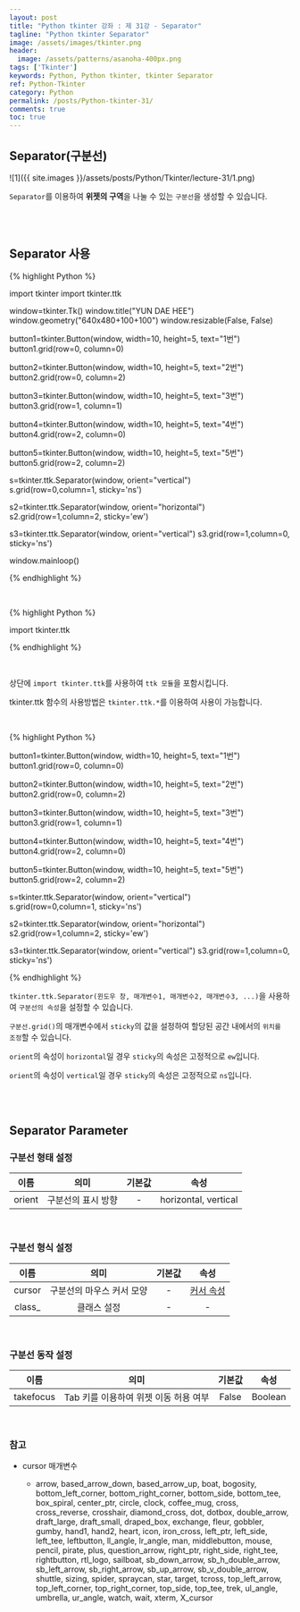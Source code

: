 ```yaml
---
layout: post
title: "Python tkinter 강좌 : 제 31강 - Separator"
tagline: "Python tkinter Separator"
image: /assets/images/tkinter.png
header:
  image: /assets/patterns/asanoha-400px.png
tags: ['Tkinter']
keywords: Python, Python tkinter, tkinter Separator
ref: Python-Tkinter
category: Python
permalink: /posts/Python-tkinter-31/
comments: true
toc: true
---
```


## Separator(구분선)

![1]({{ site.images }}/assets/posts/Python/Tkinter/lecture-31/1.png)

`Separator`를 이용하여 **위젯의 구역**을 나눌 수 있는 `구분선`을 생성할 수 있습니다.

<br>
<br>

## Separator 사용

{% highlight Python %}

import tkinter
import tkinter.ttk

window=tkinter.Tk()
window.title("YUN DAE HEE")
window.geometry("640x480+100+100")
window.resizable(False, False)

button1=tkinter.Button(window, width=10, height=5, text="1번")
button1.grid(row=0, column=0)

button2=tkinter.Button(window, width=10, height=5, text="2번")
button2.grid(row=0, column=2)

button3=tkinter.Button(window, width=10, height=5, text="3번")	
button3.grid(row=1, column=1)
		
button4=tkinter.Button(window, width=10, height=5, text="4번")
button4.grid(row=2, column=0)
		
button5=tkinter.Button(window, width=10, height=5, text="5번")
button5.grid(row=2, column=2)

s=tkinter.ttk.Separator(window, orient="vertical")	
s.grid(row=0,column=1, sticky='ns')

s2=tkinter.ttk.Separator(window, orient="horizontal")	
s2.grid(row=1,column=2, sticky='ew')

s3=tkinter.ttk.Separator(window, orient="vertical")
s3.grid(row=1,column=0, sticky='ns')

window.mainloop()

{% endhighlight %}

<br>

{% highlight Python %}

import tkinter.ttk

{% endhighlight %}

<br>

상단에 `import tkinter.ttk`를 사용하여 `ttk 모듈`을 포함시킵니다.

tkinter.ttk 함수의 사용방법은 `tkinter.ttk.*`를 이용하여 사용이 가능합니다.

<br>

{% highlight Python %}

button1=tkinter.Button(window, width=10, height=5, text="1번")
button1.grid(row=0, column=0)

button2=tkinter.Button(window, width=10, height=5, text="2번")
button2.grid(row=0, column=2)

button3=tkinter.Button(window, width=10, height=5, text="3번")	
button3.grid(row=1, column=1)
		
button4=tkinter.Button(window, width=10, height=5, text="4번")
button4.grid(row=2, column=0)
		
button5=tkinter.Button(window, width=10, height=5, text="5번")
button5.grid(row=2, column=2)

s=tkinter.ttk.Separator(window, orient="vertical")	
s.grid(row=0,column=1, sticky='ns')

s2=tkinter.ttk.Separator(window, orient="horizontal")	
s2.grid(row=1,column=2, sticky='ew')

s3=tkinter.ttk.Separator(window, orient="vertical")
s3.grid(row=1,column=0, sticky='ns')

{% endhighlight %}

`tkinter.ttk.Separator(윈도우 창, 매개변수1, 매개변수2, 매개변수3, ...)`을 사용하여 `구분선의 속성`을 설정할 수 있습니다.

`구분선.grid()`의 매개변수에서 `sticky`의 값을 설정하여 할당된 공간 내에서의 `위치를 조정`할 수 있습니다.

`orient`의 속성이 `horizontal`일 경우 `sticky`의 속성은 고정적으로 `ew`입니다.

`orient`의 속성이 `vertical`일 경우 `sticky`의 속성은 고정적으로 `ns`입니다.

<br>
<br>

## Separator Parameter

### 구분선 형태 설정

|   이름   |                           의미                          |     기본값    |               속성                    |
|:--------:|:-------------------------------------------------------:|:-------------:|:-------------:|
|  orient |      구분선의 표시 방향   |       -     |    horizontal, vertical |

<br>

### 구분선 형식 설정

|   이름   |                           의미                          |     기본값    |               속성                    |
|:--------:|:-------------------------------------------------------:|:-------------:|:-------------:|
|  cursor  |      구분선의 마우스 커서 모양                 |       -       |          [커서 속성](#reference-1)             |
|  class_  |      클래스 설정                 |       -       |      -    |  

<br>

### 구분선 동작 설정

|         이름        |              의미              |         기본값        | 속성 |
|:-------------------:|:------------------------------:|:-----------------:|:----:|
|    takefocus |    Tab 키를 이용하여 위젯 이동 허용 여부  | False |  Boolean |

<br>

### 참고

<a id="reference-1"></a>

* cursor 매개변수

    - arrow, based_arrow_down, based_arrow_up, boat, bogosity, bottom_left_corner, bottom_right_corner, bottom_side, bottom_tee, box_spiral, center_ptr, circle, clock, coffee_mug, cross, cross_reverse, crosshair, diamond_cross, dot, dotbox, double_arrow, draft_large, draft_small, draped_box, exchange, fleur, gobbler, gumby, hand1, hand2, heart, icon, iron_cross, left_ptr, left_side, left_tee, leftbutton, ll_angle, lr_angle, man, middlebutton, mouse, pencil, pirate, plus, question_arrow, right_ptr, right_side, right_tee, rightbutton, rtl_logo, sailboat, sb_down_arrow, sb_h_double_arrow, sb_left_arrow, sb_right_arrow, sb_up_arrow, sb_v_double_arrow, shuttle, sizing, spider, spraycan, star, target, tcross, top_left_arrow, top_left_corner, top_right_corner, top_side, top_tee, trek, ul_angle, umbrella, ur_angle, watch, wait, xterm, X_cursor
